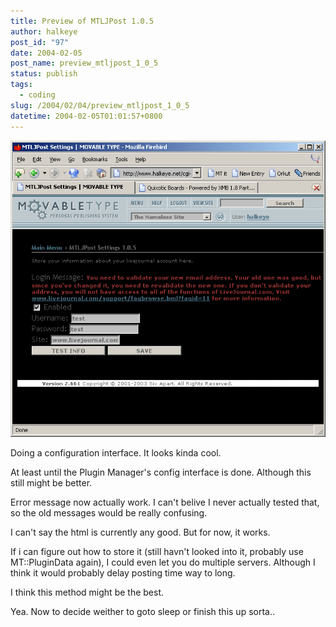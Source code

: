 ```yaml
---
title: Preview of MTLJPost 1.0.5
author: halkeye
post_id: "97"
date: 2004-02-05
post_name: preview_mtljpost_1_0_5
status: publish
tags:
  - coding
slug: /2004/02/04/preview_mtljpost_1_0_5
datetime: 2004-02-05T01:01:57+0800
---
```


![](clp83.png)

Doing a configuration interface. It looks kinda cool.

At least until the Plugin Manager's config interface is done. Although this still might be better.

Error message now actually work. I can't belive I never actually tested that, so the old messages would be really confusing.

I can't say the html is currently any good. But for now, it works.

If i can figure out how to store it (still havn't looked into it, probably use MT::PluginData again), I could even let you do multiple servers. Although I think it would probably delay posting time way to long.

I think this method might be the best.

Yea. Now to decide weither to goto sleep or finish this up sorta..
